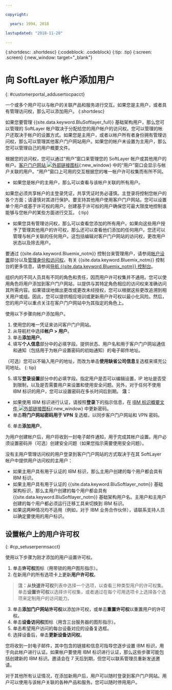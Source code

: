```yaml
---

copyright:

  years: 1994, 2018

lastupdated: "2018-11-20"

---
```


{:shortdesc: .shortdesc}
{:codeblock: .codeblock}
{:tip: .tip}
{:screen: .screen}
{:new_window: target="_blank"}


# 向 SoftLayer 帐户添加用户
{: #customerportal_addusertocpacct}

一个或多个用户可以与帐户的关联产品和服务进行交互。如果您是主用户，或者具有管理访问权，那么可以添加用户。
{:shortdesc}

如果您要管理 {{site.data.keyword.BluSoftlayer_full}} 基础架构用户，那么您可以管理的 SoftLayer 帐户取决于分配给您的用户帐户的访问权。您可以管理的帐户还取决于帐户的设置方式。如果您是主用户，或者以帐户所有者身份拥有管理访问权，那么可以管理其他客户门户网站用户。如果您的帐户未设置为主用户，那么您可以管理自己的用户概要文件。

根据您的访问权，您可以通过“用户”窗口来管理您的 SoftLayer 帐户或其他用户的帐户。[客户门户网站 ![外部链接图标](../icons/launch-glyph.svg)](https://control.softlayer.com/){:new_window} 中的“用户”窗口会显示与帐户关联的用户。“用户”窗口上可用的交互根据您的唯一帐户许可权集而有所不同。
  * 如果您是帐户的主用户，那么可以查看与该帐户关联的所有用户。

  如果您必须共享帐户的主登录凭证，共享凭证时务必谨慎。主登录将控制您帐户的各个方面；请谨慎对其进行保护。要支持其他用户使用客户门户网站，您可以设置单个用户或基于许可权的用户。创建基于许可权的用户确保您可最大限度地控制谁能够与您帐户的某些方面进行交互。
{:tip}

  * 如果您具有管理访问权，那么可以查看您添加的所有用户。如果向这些用户授予了管理其他用户的许可权，那么还可以查看他们添加的任何用户。您还可以管理与帐户关联的任何用户。这包括编辑对客户门户网站的访问权，更改用户状态以及除去用户。

要通过 {{site.data.keyword.Bluemix_notm}} 控制台来管理用户，请参阅[帐户设置](/docs/account/adminpublic.html#signing-up-for-ibm-cloud)部分以及[管理身份和访问权](/docs/iam/quickstart.html#getstarted)。有关 {{site.data.keyword.Bluemix_notm}} 控制台的更多信息，请参阅[导航 {{site.data.keyword.Bluemix_notm}} 控制台](/docs/overview/ui.html#ui)。

组织内的不同人员具有不同的角色和责任，因而用户许可权集并不通用。您可以使用角色将用户添加到客户门户网站，以提供与其特定角色相应的访问权来准确访问其所需内容。如果错误地做出更改或更改未经授权，您可以根据这些更改追溯到相关用户或组。因此，您可以提供相应培训或更新用户许可权以最小化风险。然后，您的用户可以重点关注在客户门户网站中为其指定的角色上。

使用以下步骤向帐户添加用户。

1. 使用您的唯一凭证来访问客户门户网站。
2. 从导航栏中选择**帐户 > 用户**。
3. 单击**添加用户**。
4. 填写**个人信息**部分中的必填字段。提供状态、用户名和用于客户门户网站通信和通知（包括用于为帐户设置密码的初始通知）的电子邮件地址。

  （可选）您可以不输入用户的地址，而改为单击**使用缺省公司信息**复选框来填充公司地址。
  {: tip}

5. 填写**登录设置**部分中的必填字段。指定用户是否可以编辑设置，IP 地址是否受到限制，以及是否需要用户来设置和使用安全问题。另外，对于任何不使用 IBM 标识的用户，您可以设置密码在多长时间后到期。
**注：**
* 如果使用 IBM 标识进行认证，请按照**登录**下的指示信息，在 [IBM 标识概要文件 ![外部链接图标](../icons/launch-glyph.svg)](https://www.ibm.com/account/profile){:new_window} 中更新密码。
* 单击**将门户网站密码用于 VPN** 复选框，以同步客户门户网站和 VPN 密码。
6. 单击**添加用户**。

为用户创建帐户后，用户将收到一封电子邮件通知，用于完成其帐户设置。用户必须设置密码并（可选）创建安全问题（如果您指示需要使用安全问题）。

没有主用户管理访问权的用户登录到客户门户网站的方式取决于在其 SoftLayer 帐户中提供用户访问权的主用户：
  * 如果主用户具有用于认证的 IBM 标识，那么主用户创建的每个用户都会具有 IBM 标识。
  * 如果主用户具有用于认证的 {{site.data.keyword.BluSoftlayer_notm}} 基础架构标识，那么主用户创建的每个用户都会具有 {{site.data.keyword.BluSoftlayer_notm}} 基础架构用户名。主用户和主用户创建的每个用户都必须运行迁移工具来切换到 IBM 标识。
  * 如果这两种情况均不适用（例如，对于 IBM 业务合作伙伴），请联系支持人员以确定要使用的用户标识。

## 设置帐户上的用户许可权
{: #cp_setuserpermsacct}

使用以下步骤为刚才添加的用户设置许可权。

1. 单击**许可权**图标（用带锁的用户图形指示）。
2. 在新用户的所有选项卡上更新**用户许可权**。
> **注：**从**快速许可权**列表中选择一个选项，以查看三种类型用户的许可权集。单击**设置许可权**以选择许可权集，或者通过在每个可用选项卡上选择各个选项来定制用户的访问能力。
3. 单击**添加门户网站许可权**以添加许可权，或单击**重置许可权**以重置用户的许可权。
4. 单击**设备访问权**图标（用含三台服务器的图形指示）。
5. 单击希望用户访问的每台设备对应的设备复选框。
6. 选择设备后，单击**更新设备访问权**。

您将收到一封电子邮件，其中包含的链接和信息可指导您逐步设置 IBM 标识，用于向此帐户进行认证。如果帐户要使用 IBM 标识进行认证，那么这些步骤可能包括创建新的 IBM 标识。邀请会在 7 天后到期，但您可以联系管理员重新发送邀请。

对于其他所有认证情况，在添加新用户后，用户可以随时登录到客户门户网站。用户可以使用与该帐户关联的各种产品和服务。您可以随时停用用户。

